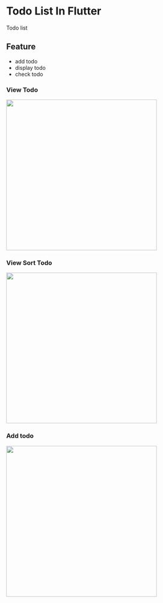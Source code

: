 # Todo List In Flutter

Todo list

## Feature
- add todo
- display todo
- check todo


### View Todo
<img src="https://media.discordapp.net/attachments/1087264660954304634/1103739636938985533/Screenshot_2023-05-05_004442.png?width=656&height=1106"  width="400">

### View Sort Todo
<img src="https://media.discordapp.net/attachments/1087264660954304634/1103739636062375946/Screenshot_2023-05-05_004458.png?width=620&height=1108"  width="400">

### Add todo
<img src="https://media.discordapp.net/attachments/1087264660954304634/1103739636645380197/Screenshot_2023-05-05_004315.png?width=726&height=1106"  width="400">
  

